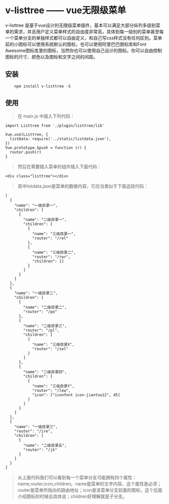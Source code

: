 # v-listtree —— vue无限级菜单

v-listtree 是基于vue设计的无限级菜单插件，基本可以满足大部分纵列多级别菜单的需求，并且用户定义菜单样式的自由度非常高，具体到每一级别的菜单甚至每一个菜单分支的单独样式都可以自由定义，和自己写css样式没有任何区别。菜单前的小图标可以使用系统默认的图标，也可以使用阿里巴巴图标库和Font Awesome图标库里的图标，当然你也可以使用自己设计的图标。你可以自由控制图标的尺寸、颜色以及图标和文字之间的间距。

## 安装

        npm install v-listtree -S

## 使用

> 在 main.js 中插入下列代码：

    import Listtree from './plugin/listtree/lib'

    Vue.use(Listtree, {
      listData: require('../static/listdata.json'),
    })
    Vue.prototype.$push = function (r) {
      router.push(r)
    }

> 然后在需要插入菜单的组件插入下面代码：

    <div class="listtree"></div>


> 其中listdata.json是菜单的数据内容，它应当类似于下面这段代码：

    [
      {
        "name": "一级目录一",
        "children": [
          {
            "name": "二级目录一",
            "children": [
              {
                "name": "三级目录一",
                "router": "/rel"
              },
              {
                "name": "三级目录二",
                "router": "/rwr",
                "children": []
              }
            ]
          }
        ]
      },
      {
        "name": "一级目录二",
        "children": [
          {
            "name": "二级目录二",
            "router": "/po"
          },
          {
            "name": "二级目录三",
            "router": "/pl",
            "children": [
              {
                "name": "三级目录X",
                "router": "/sel"
              }
            ]
          },
          {
            "name": "二级目录四",
            "children": [
              {
                "name": "三级目录Y",
                "router": "/lew",
                "icon": ["iconfont icon-jiantou12", 45]
              }
            ]
          }
        ]
      },
      {
        "name": "一级目录三",
        "router": "/ire",
        "children": [
          {
            "name": "二级目录五",
            "router": "/jk"
          }
        ]
      }
    ]

> 从上面代码我们可以看到每一个菜单分支可能拥有四个属性：name,router,icon,children。name是菜单的文字内容，这个属性是必须；router是菜单所指向的路由地址；icon是该菜单分支前面的图标，这个后面介绍图标的时候会具体说；children好理解就是子分支。